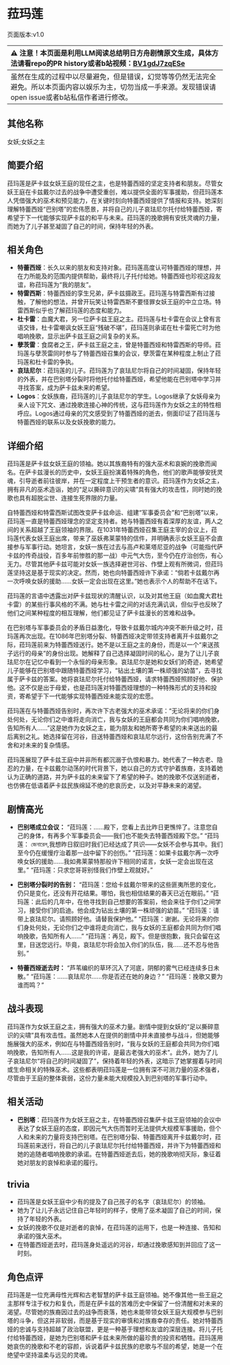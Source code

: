 # 菈玛莲
页面版本:v1.0
 

| :warning: 注意！本页面是利用LLM阅读总结明日方舟剧情原文生成，具体方法请看repo的PR history或者b站视频：[BV1gdJ7zqESe](https://www.bilibili.com/video/BV1gdJ7zqESe/)         |
|:----------------------------|
| 虽然在生成的过程中以尽量避免，但是错误，幻觉等等仍然无法完全避免。所以本页面内容以娱乐为主，切勿当成一手来源。发现错误请open issue或者b站私信作者进行修改。|



## 其他名称
女妖;女妖之主
## 简要介绍
菈玛莲是萨卡兹女妖王庭的现任之主，也是特蕾西娅的坚定支持者和朋友。尽管女妖王庭在卡兹戴尔过去的战争中遭受重创，难以提供全面的军事援助，但菈玛莲本人凭借强大的巫术和预见能力，在关键时刻向特蕾西娅提供了情报和支持。她深刻理解特蕾西娅“巴别塔”的宏伟愿景，并将自己的儿子哀珐尼尔托付给特蕾西娅，寄希望于下一代能够实现萨卡兹的和平与未来。菈玛莲的挽歌拥有安抚灵魂的力量，而她为了儿子甚至凝固了自己的时间，保持年轻的外表。
## 相关角色
-   **特蕾西娅**：长久以来的朋友和支持对象。菈玛莲高度认可特蕾西娅的理想，并在力所能及的范围内提供帮助，最终将儿子托付给她。特蕾西娅也珍视这段友谊，称菈玛莲为“我的朋友”。
-   **特雷西斯**：特蕾西娅的孪生兄弟，萨卡兹摄政王。菈玛莲与特雷西斯有过接触，了解他的想法，并曾开玩笑让特雷西斯不要怪罪女妖王庭的中立立场。特雷西斯似乎也了解菈玛莲的态度和能力。
-   **杜卡雷**：血魔大君，另一位萨卡兹王庭之主。菈玛莲与杜卡雷在会议上曾有言语交锋，杜卡雷嘲讽女妖王庭“残破不堪”，菈玛莲则承诺在杜卡雷死亡时为他唱响挽歌，显示出萨卡兹王庭之间复杂的关系。
-   **孽茨雷**：食腐者之王，萨卡兹王庭之主，曾是特蕾西娅和特雷西斯的导师。菈玛莲与孽茨雷同时参与了特蕾西娅召集的会议，孽茨雷在某种程度上制止了菈玛莲和杜卡雷的争执。
-   **哀珐尼尔**：菈玛莲的儿子。菈玛莲为了哀珐尼尔将自己的时间凝固，保持年轻的外表，并在巴别塔分裂时将他托付给特蕾西娅，希望他能在巴别塔中学习并寻找答案，成为萨卡兹未来的希望。
-   **Logos**：女妖族裔，菈玛莲的儿子哀珐尼尔的学生。Logos继承了女妖母亲为亲人设下咒文、通过挽歌连接心神的传统，这与菈玛莲作为女妖之主的特性相呼应。Logos通过母亲的咒文感受到了特蕾西娅的逝去，侧面印证了菈玛莲与特蕾西娅的联系以及女妖挽歌的能力。
## 详细介绍
菈玛莲是萨卡兹女妖王庭的领袖。她以其族裔特有的强大巫术和哀婉的挽歌而闻名。在萨卡兹漫长的历史中，女妖王庭扮演着特殊的角色，他们的歌声能够安抚灵魂，引导逝者前往彼岸，并在一定程度上干预生者的意识。菈玛莲作为女妖之主，拥有非凡的巫术造诣，她的“足以撕碎意识的尖啸”具有强大的攻击性，同时她的挽歌也具有超脱尘世、连接生死界限的力量。

自特蕾西娅和特雷西斯试图改变萨卡兹命运、组建“军事委员会”和“巴别塔”以来，菈玛莲一直是特蕾西娅理念的坚定支持者。她与特蕾西娅有着深厚的友谊，两人之间的关系超越了王庭领袖的界限。在1031年特蕾西娅召集王庭主宰的会议上，菈玛莲代表女妖王庭出席，带来了巫妖弗莱蒙特的信件，并明确表示女妖王庭不会直接参与军事行动。她坦言，女妖一族在过去与高卢和莱塔尼亚的战争（可能指代萨卡兹的传奇战役，百多年前惨胜的那一战）中元气大伤，至今仍在疗治创伤，有心无力。尽管其他萨卡兹可能对女妖一族选择避世河谷、作壁上观有所微词，但菈玛莲坚持这是基于现实的决定。然而，她也向特蕾西娅许下承诺：“倘若卡兹戴尔再一次呼唤女妖的援助......女妖一定会出现在这里。”她也表示个人的帮助不在话下。

菈玛莲的言语中透露出对萨卡兹现状的清醒认识，以及对其他王庭（如血魔大君杜卡雷）的某些行事风格的不满。她与杜卡雷之间的对话充满讥讽，但似乎也反映了他们之间某种程度的相互理解，他们都见证了萨卡兹漫长的苦难和战争。

在巴别塔与军事委员会的矛盾日益激化，导致卡兹戴尔城内冲突不断升级之时，菈玛莲再次出现。在1086年巴别塔分裂、特蕾西娅决定带领支持者离开卡兹戴尔之际，菈玛莲前来为特蕾西娅送行。她不是以王庭之主的身份，而是以一个“来送孩子远行的母亲”的身份出现。她解释了自己选择凝固时间的私心，是为了让儿子哀珐尼尔在记忆中看到一个永恒的母亲形象。哀珐尼尔是她和女妖们的奇迹，她希望儿子能够在巴别塔中跟随特蕾西娅学习，“钻出土壤的第一株顽强的幼苗”，去寻找属于萨卡兹的答案。她将哀珐尼尔托付给特蕾西娅，请求特蕾西娅照顾好他、保护他。这不仅是出于母爱，也是菈玛莲对特蕾西娅理想的一种特殊形式的支持和投资，寄希望于下一代能够实现特蕾西娅未能实现的宏愿。

菈玛莲在与特蕾西娅告别时，再次许下古老强大的巫术承诺：“无论将来的你们身处何处，无论你们之中谁将走向消亡，我与女妖的王庭都会共同为你们唱响挽歌，告知所有人......”这是她作为女妖之主，能为朋友和她所寄予希望的未来送出的最后离别之礼。她选择留在河谷，目送特蕾西娅和哀珐尼尔远行，这份告别充满了不舍和对未来的复杂情感。

菈玛莲展现了萨卡兹王庭中并非所有都沉溺于仇恨和暴力。她代表了一种古老、隐忍的力量，在卡兹戴尔动荡的时代背景下，她以自己的方式守护着族裔，支持着她认为正确的道路，并为萨卡兹的未来留下了希望的种子。她的挽歌不仅送别逝者，也仿佛在低语着萨卡兹民族绵延不绝的悲哀历史，以及对平静未来的渴望。
## 剧情高光
-   **巴别塔成立会议：**
    “菈玛莲：......殿下，您看上去比昨日更憔悴了。注意您自己的身体，有再多个军事委员会——我们也不能失去特蕾西娅殿下您。”
    “菈玛莲： জেনারেল,我想昨日叙旧时我们已经达成了共识——女妖不会参与其中。我们至今仍在缓慢疗治着那一战中留下的创伤。”
    “菈玛莲：如果卡兹戴尔再一次呼唤女妖的援助......我如弗莱蒙特那般许下相同的诺言，女妖一定会出现在这里。”
    “菈玛莲：只求您哥哥别怪我们作壁上观就好。”

-   **巴别塔分裂时的告别：**
    “菈玛莲：您给卡兹戴尔带来的这些匪夷所思的变化，仍只是变化，还没有开花结果。哪怕，我也相信结果的春天已近在眼前。”
    “菈玛莲：此后的几年中，在他寻找到自己想要的答案前，他会来往于你们之间学习，接受你们的启迪。他会成为钻出土壤的第一株顽强的幼苗。”
    “菈玛莲：请带上哀珐尼尔。请照顾好他。请替我保护他。”
    “菈玛莲：谢谢。无论将来的你们身处何处，无论你们之中谁将走向消亡，我与女妖的王庭都会共同为你们唱响挽歌，告知所有人......”
    “菈玛莲：再见，殿下。但是很抱歉，我只会留在这里，目送您远行。毕竟，哀珐尼尔将会加入你们的队伍，我......还不忍与他告别。”

-   **特蕾西娅逝去时：**
    “芦苇编织的草环沉入了河底，阴郁的雾气已经连续多日未散。”
    “菈玛莲：......哀珐尼尔......你是否还在她的身边？”
    “菈玛莲：挽歌又要为谁而鸣？”
## 战斗表现
菈玛莲作为女妖王庭之主，拥有强大的巫术力量。剧情中提到女妖的“足以撕碎意识的尖啸”具有攻击性。虽然她本人在提供的剧情中并未直接参与战斗，但她能够施展强大的巫术，例如在与特蕾西娅告别时，“我与女妖的王庭都会共同为你们唱响挽歌，告知所有人......这是我的许诺，是最古老强大的巫术”。此外，她为了儿子哀珐尼尔“将自己的时间凝固了”，保持着年轻的外表，这暗示了她掌握着与时间或生命相关的特殊巫术。这些都表明菈玛莲是一位拥有深不可测力量的巫术强者，尽管由于王庭的整体衰弱，这份力量未能大规模投入到巴别塔的军事行动中。
## 相关活动
-   **巴别塔**：菈玛莲作为女妖王庭之主，在特蕾西娅召集萨卡兹王庭领袖的会议中表达了女妖王庭的态度，即因元气大伤而暂时无法提供大规模军事援助，但个人和未来的力量将支持巴别塔。在巴别塔分裂、特蕾西娅离开卡兹戴尔时，菈玛莲前来送行，将自己的儿子哀珐尼尔托付给特蕾西娅，并许下为特蕾西娅和她的追随者唱响挽歌的承诺。在特蕾西娅逝去后，她的挽歌响彻天际，象征着她对朋友的哀悼和承诺的履行。
## trivia
-   菈玛莲是女妖王庭中少有的提及了自己孩子的名字（哀珐尼尔）的领袖。
-   她为了让儿子永远记住自己年轻时的样子，使用了巫术凝固了自己的时间，保持了年轻的外表。
-   女妖的挽歌不仅是对逝者的哀悼，在菈玛莲的运用下，也是一种连接、告知和承诺的强大巫术。
-   在特蕾西娅逝去时，菈玛莲身处遥远的河谷，却通过挽歌感知到并回应了这一时刻。
## 角色点评
菈玛莲是一位充满母性光辉和古老智慧的萨卡兹王庭领袖。她不像其他一些王庭之主那样专注于权力和复仇，而是在萨卡兹的苦难历史中保留了一份清醒和对未来的渴望。尽管她的族裔因过去的战争而衰落，她也未能带领女妖王庭大规模参与巴别塔的斗争，但这并非软弱，而是基于现实的审慎和对族裔幸存的责任。她对特蕾西娅的忠诚与支持超越了政治联盟，更是一种基于理想和友谊的深层连接。将儿子托付给特蕾西娅，是她为巴别塔和萨卡兹未来所做的最珍贵的投资和牺牲。菈玛莲用她哀伤的挽歌和不老的容颜，诉说着萨卡兹民族的悲歌与不屈的希望，她是一个在绝望中坚持温柔与远见的灵魂。